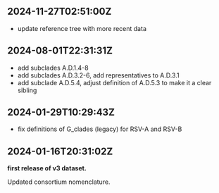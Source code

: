 ## 2024-11-27T02:51:00Z

 - update reference tree with more recent data


## 2024-08-01T22:31:31Z

 - add subclades A.D.1.4-8
 - add subclades A.D.3.2-6, add representatives to A.D.3.1
 - add subclade A.D.5.4, adjust definition of A.D.5.3 to make it a clear sibling


## 2024-01-29T10:29:43Z

 - fix definitions of G_clades (legacy) for RSV-A and RSV-B


## 2024-01-16T20:31:02Z

**first release of v3 dataset.**

Updated consortium nomenclature.
